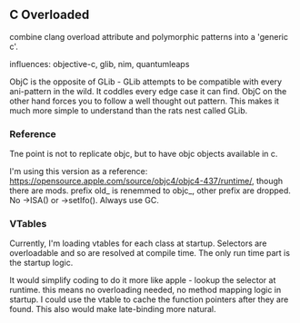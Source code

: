 ## C Overloaded

combine clang overload attribute and polymorphic patterns into a 'generic c'.

influences: objective-c, glib, nim, quantumleaps 

ObjC is the opposite of GLib - GLib attempts to be compatible with every ani-pattern in the wild. It coddles every edge case it can find. ObjC on the other hand forces you to follow a well thought out pattern. This makes it much more simple to understand than the rats nest called GLib.

### Reference
Tne point is not to replicate objc, but to have objc objects available in c.

I'm using this version as a reference: https://opensource.apple.com/source/objc4/objc4-437/runtime/, though there are mods.
prefix old_ is renemmed to objc_, other prefix are dropped. No ->ISA() or ->setIfo(). Always use GC.

### VTables
Currently, I'm loading vtables for each class at startup. Selectors are overloadable and so are resolved at compile time. The only run time part is the startup logic.

It would simplify coding to do it more like apple - lookup the selector at runtime. this means no overloading needed, no method mapping logic in startup. I could use the vtable to cache the function pointers after they are found. This also would make late-binding more natural.
